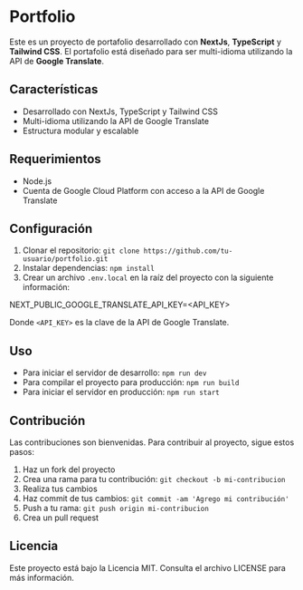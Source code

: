 # Portfolio

Este es un proyecto de portafolio desarrollado con **NextJs**, **TypeScript** y **Tailwind CSS**. El portafolio está diseñado para ser multi-idioma utilizando la API de **Google Translate**.

## Características

- Desarrollado con NextJs, TypeScript y Tailwind CSS
- Multi-idioma utilizando la API de Google Translate
- Estructura modular y escalable

## Requerimientos

- Node.js
- Cuenta de Google Cloud Platform con acceso a la API de Google Translate

## Configuración

1. Clonar el repositorio: `git clone https://github.com/tu-usuario/portfolio.git`
2. Instalar dependencias: `npm install`
3. Crear un archivo `.env.local` en la raíz del proyecto con la siguiente información:

NEXT_PUBLIC_GOOGLE_TRANSLATE_API_KEY=<API_KEY>

Donde `<API_KEY>` es la clave de la API de Google Translate.

## Uso

- Para iniciar el servidor de desarrollo: `npm run dev`
- Para compilar el proyecto para producción: `npm run build`
- Para iniciar el servidor en producción: `npm run start`

## Contribución

Las contribuciones son bienvenidas. Para contribuir al proyecto, sigue estos pasos:

1. Haz un fork del proyecto
2. Crea una rama para tu contribución: `git checkout -b mi-contribucion`
3. Realiza tus cambios
4. Haz commit de tus cambios: `git commit -am 'Agrego mi contribución'`
5. Push a tu rama: `git push origin mi-contribucion`
6. Crea un pull request

## Licencia

Este proyecto está bajo la Licencia MIT. Consulta el archivo LICENSE para más información.

